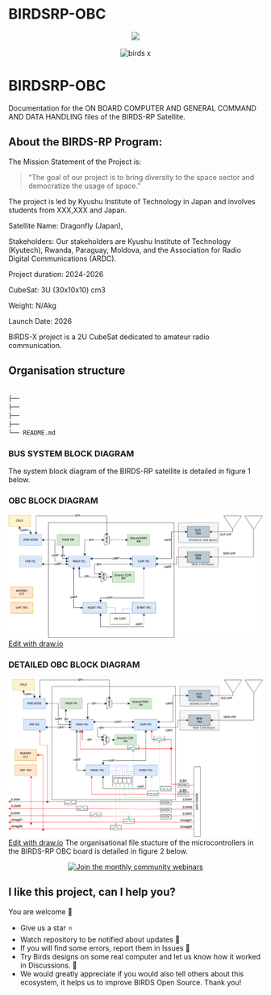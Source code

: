 # BIRDSRP-OBC

<p align=center>
<img src="https://birds-x.birds-project.com/wp-content/uploads/2023/01/logo_aboutus-1024x393.png" width=50%>
</p>
<div align="center">
  <img width="125" alt="birds x" src="https://github.com/user-attachments/assets/8aa7c5b7-313c-48e7-952b-81ce0ce1a703">
</div>


# BIRDSRP-OBC
 Documentation for the ON BOARD COMPUTER AND GENERAL COMMAND AND DATA HANDLING files of the BIRDS-RP Satellite.


## About the BIRDS-RP Program:

The Mission Statement of the Project is:

> “The goal of our project is to bring diversity to the space sector and democratize the usage of space.”

The project is led by Kyushu Institute of Technology in Japan and involves students from XXX,XXX and Japan.

Satellite Name: Dragonfly (Japan), 

Stakeholders:  Our stakeholders are Kyushu Institute of Technology (Kyutech), Rwanda, Paraguay, Moldova, and the Association for Radio Digital Communications (ARDC).

Project duration: 2024-2026

CubeSat: 3U (30x10x10) cm3

Weight: N/Akg

Launch Date: 2026

BIRDS-X project is a 2U CubeSat dedicated to amateur radio communication.

## Organisation structure

```bash

├── 
├── 
├── 
├── 
└── README.md

```


### BUS SYSTEM BLOCK DIAGRAM
The system block diagram of the BIRDS-RP satellite is detailed in figure 1 below. 
 
### OBC BLOCK DIAGRAM

![](Diagrams/obc-block-diagram.png) 
<a href="https://app.diagrams.net/#HBIRDSOpenSource%2FBIRDSRP-OBC%2Fmain%2FDiagrams%2Fobc-block-diagram.png" target="_blank">Edit with draw.io</a> 

### DETAILED OBC BLOCK DIAGRAM

![](Diagrams/obc-detailed-block-diagram.png) 
<a href="https://app.diagrams.net/#HBIRDSOpenSource%2FBIRDSRP-OBC%2Fmain%2FDiagrams%2Fobc-detailed-block-diagram.png" target="_blank">Edit with draw.io</a> 
The organisational file stucture of the microcontrollers in the BIRDS-RP OBC board is detailed in  figure 2 below. 
 

<div align="center">
  <a href="https://lean-sat.org/opensource/">
  <img alt="Join the monthly community webinars" src="https://img.shields.io/badge/join_our-monthly_webinars-orange" />
  </a>
</div> 



## I like this project, can I help you?
You are welcome 🙂

* Give us a star ⭐
* Watch repository to be notified about updates 👀
* If you will find some errors, report them in Issues 🐞
* Try Birds designs on some real computer and let us know how it worked in Discussions. 💬
* We would greatly appreciate if you would also tell others about this ecosystem, it helps us to improve BIRDS Open Source. Thank you!

